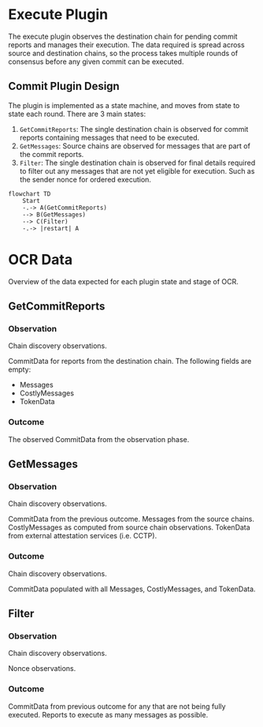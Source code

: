 # Execute Plugin

The execute plugin observes the destination chain for pending commit reports
and manages their execution. The data required is spread across source and
destination chains, so the process takes multiple rounds of consensus before
any given commit can be executed.

## Commit Plugin Design

The plugin is implemented as a state machine, and moves from state to state
each round. There are 3 main states:
1. `GetCommitReports`: The single destination chain is observed for commit
   reports containing messages that need to be executed.
2. `GetMessages`: Source chains are observed for messages that are part of the
    commit reports.
3. `Filter`: The single destination chain is observed for final details
   required to filter out any messages that are not yet eligible for execution.
   Such as the sender nonce for ordered execution.

```mermaid
flowchart TD
    Start
    -.-> A(GetCommitReports)
    --> B(GetMessages)
    --> C(Filter)
    -.-> |restart| A
```

# OCR Data

Overview of the data expected for each plugin state and stage of OCR.

## GetCommitReports
### Observation

Chain discovery observations.

CommitData for reports from the destination chain. The following fields
are empty:
* Messages
* CostlyMessages
* TokenData

### Outcome

The observed CommitData from the observation phase.

## GetMessages
### Observation

Chain discovery observations.

CommitData from the previous outcome.
Messages from the source chains.
CostlyMessages as computed from source chain observations.
TokenData from external attestation services (i.e. CCTP).

### Outcome

Chain discovery observations.

CommitData populated with all Messages, CostlyMessages, and TokenData.

## Filter
### Observation

Chain discovery observations.

Nonce observations.

### Outcome

CommitData from previous outcome for any that are not being fully executed.
Reports to execute as many messages as possible.